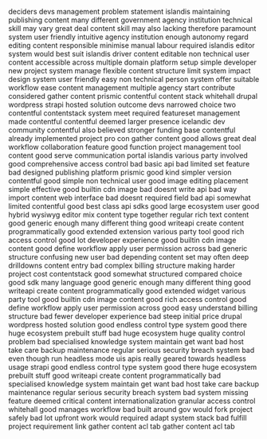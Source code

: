 deciders devs management problem statement islandis maintaining publishing content many different government agency institution technical skill may vary great deal content skill may also lacking therefore paramount system user friendly intuitive agency institution enough autonomy regard editing content responsible minimise manual labour required islandis editor system would best suit islandis driver content editable non technical user content accessible across multiple domain platform setup simple developer new project system manage flexible content structure limit system impact design system user friendly easy non technical person system offer suitable workflow ease content management multiple agency start contribute considered gather content prismic contentful content stack whitehall drupal wordpress strapi hosted solution outcome devs narrowed choice two contentful contentstack system meet required featureset management made contentful contentful deemed larger presence icelandic dev community contentful also believed stronger funding base contentful already implemented project pro con gather content good allows great deal workflow collaboration feature good function project management tool content good serve communication portal islandis various party involved good comprehensive access control bad basic api bad limited set feature bad designed publishing platform prismic good kind simpler version contentful good simple non technical user good image editing placement simple effective good builtin cdn image bad doesnt write api bad way import content web interface bad doesnt required field bad api somewhat limited contentful good best class api sdks good large ecosystem user good hybrid wysiwyg editor mix content type together regular rich text content good generic enough many different thing good writeapi create content programmatically good extended extension various party tool good rich access control good lot developer experience good builtin cdn image content good define workflow apply user permission across bad generic structure confusing new user bad depending content set may often deep drilldowns content entry bad complex billing structure making harder project cost contentstack good somewhat structured compared choice good sdk many language good generic enough many different thing good writeapi create content programmatically good extended widget various party tool good builtin cdn image content good rich access control good define workflow apply user permission across good easy understand billing structure bad fewer developer experience bad steep initial price drupal wordpress hosted solution good endless control type system good there huge ecosystem prebuilt stuff bad huge ecosystem huge quality control problem bad specialised knowledge system maintain get want bad host take care backup maintenance regular serious security breach system bad even though run headless mode uis apis really geared towards headless usage strapi good endless control type system good there huge ecosystem prebuilt stuff good writeapi create content programmatically bad specialised knowledge system maintain get want bad host take care backup maintenance regular serious security breach system bad system missing feature deemed critical content internationalization granular access control whitehall good manages workflow bad built around gov would fork project safely bad lot upfront work would required adapt system stack bad fulfill project requirement link gather content acl tab gather content acl tab